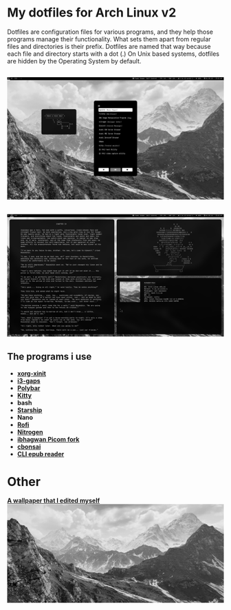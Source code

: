 # My dotfiles for Arch Linux v2

Dotfiles are configuration files for various programs, and they help those programs manage their functionality. What sets them apart from regular files and directories is their prefix. Dotfiles are named that way because each file and directory starts with a dot (.) On Unix based systems, dotfiles are hidden by the Operating System by default.
## ![Screenshot](Pictures/1.png)
## ![Screenshot](Pictures/2.png)
## The programs i use
- **[xorg-xinit](https://archlinux.org/packages/extra/x86_64/xorg-xinit/)**
- **[i3-gaps](https://github.com/Airblader/i3)**
- **[Polybar](https://github.com/polybar/polybar)**
- **[Kitty](https://github.com/kovidgoyal/kitty)**
- **bash**
- **[Starship](https://github.com/starship/starship)**
- **Nano**
- **[Rofi](https://github.com/davatorium/rofi)**
- **[Nitrogen](https://archlinux.org/packages/extra/x86_64/nitrogen/)**
- **[ibhagwan Picom fork](https://github.com/ibhagwan/picom)**
- **[cbonsai](https://gitlab.com/jallbrit/cbonsai)**
- **[CLI epub reader](https://github.com/wustho/epr)**
# Other
**[A wallpaper that I edited myself](https://www.artstation.com/artwork/KY1rr)**
![Wallpaper](Pictures/wallpaper.jpg)

